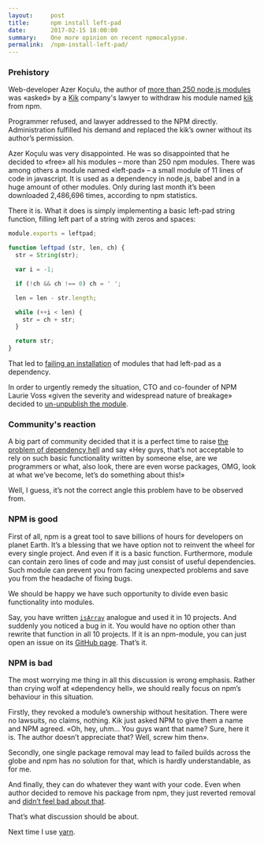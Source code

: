 ```yaml
---
layout:     post
title:      npm install left-pad
date:       2017-02-15 18:00:00
summary:    One more opinion on recent npmocalypse.
permalink:  /npm-install-left-pad/
---
```


### Prehistory

Web-developer Azer Koçulu, the author of 
[more than 250 node.js modules](https://gist.githubusercontent.com/azer/db27417ee84b5f34a6ea/raw/50ab7ef26dbde2d4ea52318a3590af78b2a21162/gistfile1.txt) 
was «asked» by a [Kik](http://www.kik.com/) company's lawyer to withdraw his module named 
[kik](https://github.com/hek/hek) from npm.

Programmer refused, and lawyer addressed to the NPM directly. 
Administration fulfilled his demand and replaced the kik’s owner without its author’s permission.

Azer Koçulu was very disappointed. 
He was so disappointed that he decided to «free» all his modules – more than 250 npm modules. 
There was among others a module named «left-pad» – a small module of 11 lines of code in javascript. 
It is used as a dependency in node.js, babel and in a huge amount of other modules. 
Only during last month it’s been downloaded 2,486,696 times, according to npm statistics.

There it is. What it does is simply implementing a basic left-pad string function, 
filling left part of a string with zeros and spaces:

```js
module.exports = leftpad;

function leftpad (str, len, ch) {
  str = String(str);

  var i = -1;

  if (!ch && ch !== 0) ch = ' ';

  len = len - str.length;

  while (++i < len) {
    str = ch + str;
  }

  return str;
}
````

That led to [failing an installation](https://github.com/stevemao/left-pad/issues/4) 
of modules that had left-pad as a dependency.

In order to urgently remedy the situation, CTO and co-founder of NPM Laurie Voss 
«given the severity and widespread nature of breakage» decided to 
[un-unpublish the module](https://twitter.com/seldo/status/712414588281552900).

### Community's reaction

A big part of community decided that it is a perfect time to raise 
[the problem of dependency hell](http://www.haneycodes.net/npm-left-pad-have-we-forgotten-how-to-program/) 
and say «Hey guys, that’s not acceptable to rely on such basic functionality written by someone else, 
are we programmers or what, also look, there are even worse packages, OMG, look at what we’ve become, 
let’s do something about this!»

Well, I guess, it’s not the correct angle this problem have to be observed from.

### NPM is good

First of all, npm is a great tool to save billions of hours for developers on planet Earth. 
It’s a blessing that we have option not to reinvent the wheel for every single project. 
And even if it is a basic function. Furthermore, module can contain zero lines of code and may just consist 
of useful dependencies. 
Such module can prevent you from facing unexpected problems and save you from the headache of fixing bugs.

We should be happy we have such opportunity to divide even basic functionality into modules.

Say, you have written [`isArray`](https://www.npmjs.com/package/isarray) analogue and used it in 10 projects. 
And suddenly you noticed a bug in it. You would have no option other than rewrite that function in all 10 projects.
If it is an npm-module, you can just open an issue on its [GitHub page](https://github.com/juliangruber/isarray/issues). 
That’s it.

### NPM is bad

The most worrying me thing in all this discussion is wrong emphasis. 
Rather than crying wolf at «dependency hell», we should really focus on npm’s behaviour in this situation.

Firstly, they revoked a module’s ownership without hesitation. There were no lawsuits, no claims, nothing. 
Kik just asked NPM to give them a name and NPM agreed. «Oh, hey, uhm… You guys want that name? Sure, here it is. 
The author doesn’t appreciate that? Well, screw him then».

Secondly, one single package removal may lead to failed builds across the globe and npm has no solution for that, 
which is hardly understandable, as for me.

And finally, they can do whatever they want with your code. Even when author decided to remove his package from npm, 
they just reverted removal and [didn’t feel bad about that](https://twitter.com/seldo/status/713064021797122049).

That’s what discussion should be about.

Next time I use [yarn](https://yarnpkg.com/en/).